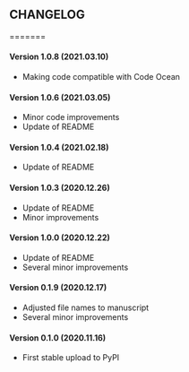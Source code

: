CHANGELOG
---------
=======
#### Version 1.0.8 (2021.03.10)
* Making code compatible with Code Ocean
#### Version 1.0.6 (2021.03.05)
* Minor code improvements
* Update of README
#### Version 1.0.4 (2021.02.18)
* Update of README
#### Version 1.0.3 (2020.12.26)
* Update of README
* Minor improvements
#### Version 1.0.0 (2020.12.22)
* Update of README
* Several minor improvements
#### Version 0.1.9 (2020.12.17)
* Adjusted file names to manuscript
* Several minor improvements
#### Version 0.1.0 (2020.11.16)
* First stable upload to PyPI
